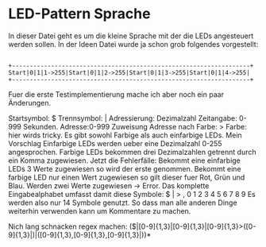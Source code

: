 # LED-Pattern Sprache

In dieser Datei geht es um die kleine Sprache mit der die LEDs angesteuert werden sollen. In der Ideen Datei wurde ja schon grob folgendes vorgestellt:

```

+-------------------------------------------------------------------+
Start|0|1|1->255|Start|0|1|2->255|Start|0|1|3->255|Start|0|1|4->255|
+-------------------------------------------------------------------+

```

Fuer die erste Testimplementierung mache ich aber noch ein paar Änderungen. 

Startsymbol: $
Trennsymbol: |
Adressierung: Dezimalzahl
Zeitangabe: 0-999 Sekunden.
Adresse:0-999
Zuweisung Adresse nach Farbe: >
Farbe: hier wirds tricky. Es gibt sowohl Farbige als auch einfarbige LEDs. Mein Vorschlag Einfarbige LEDs werden ueber eine Dezimalzahl 0-255 angesprochen. Farbige LEDs bekommen drei Dezimalzahlen getrennt durch ein Komma zugewiesen. Jetzt die Fehlerfälle: Bekommt eine einfarbige LEDs 3 Werte zugewiesen so wird der erste genommen. Bekommt eine farbige LED nur einen Wert zugewiesen so gilt dieser fuer Rot, Grün und Blau. Werden zwei Werte zugewiesen -> Error. Das komplette Eingabealphabet umfasst damit diese Symbole: $ | > , 0 1 2 3 4 5 6 7 8 9 Es werden also nur 14 Symbole genutzt. So dass man alle anderen Dinge weiterhin verwenden kann um Kommentare zu machen.

Nich lang schnacken regex machen:
(\$\|[0-9]{1,3}\|[0-9]{1,3}\|[0-9]{1,3}>([0-9]{1,3}\|)|([0-9]{1,3},[0-9]{1,3},[0-9]{1,3}\|))*
